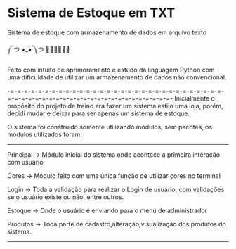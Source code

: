 # Sistema de Estoque em TXT
 Sistema de estoque com armazenamento de dados em arquivo texto

༼ つ ◕_◕ ༽つ 🐍🐍🐍🐍🐍🐍


Feito com intuito de aprimoramento e estudo da linguagem Python com uma dificuldade de utilizar um armazenamento de dados não convencional.

-=-=-=-=-=-=-=-=-=-=-=-=-=-=-=-=-=-=-=-=-=-=-=-=-=-=-=-=-=-=-=-=-=-=-=-=-=-=-=-=-=-=-=-=-=-=-=-=-=-=-=-=-=-=-=-
Inicialmente o propósito do projeto de treino era fazer um sistema estilo uma loja, porém, decidi mudar e deixar para ser apenas um sistema de estoque.

O sistema foi construído somente utilizando módulos, sem pacotes, os módulos utilizados foram:
_______________________________________________________________________________________________________________________
Principal → Módulo inicial do sistema onde acontece a primeira interação com usuário

Cores → Módulo feito com uma única função de utilizar cores no terminal 

Login → Toda a validação para realizar o Login de usuário, com validações se o usuário existe ou não, entre outros.

Estoque → Onde o usuário é enviando para o menu de administrador

Produtos → Toda parte de cadastro,alteração,visualização dos produtos do sistema.
_______________________________________________________________________________________________________________________

